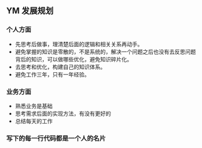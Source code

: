 ## YM 发展规划

### 个人方面
- 先思考后做事，理清楚后面的逻辑和相关关系再动手。
- 避免掌握的知识是零散的，不是系统的，解决一个问题之后也没有去反思问题背后的知识，可以做哪些优化，避免知识碎片化。
- 去思考和优化，构建自己的知识体系。
- 避免工作三年，只有一年经验。

### 业务方面
- 熟悉业务是基础
- 思考需求后面的实现方法，有没有更好的
- 总结每天的工作


### 写下的每一行代码都是一个人的名片
